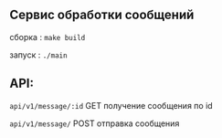 ## Сервис обработки сообщений

сборка : `make build`  

запуск : `./main`

## API:

`api/v1/message/:id` GET получение сообщения по id  

`api/v1/message/` POST отправка сообщения
